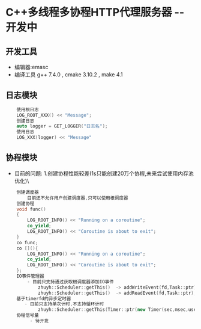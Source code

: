 # C++多线程多协程HTTP代理服务器 -- 开发中
## 开发工具
  - 编辑器:emasc
  - 编译工具 g++ 7.4.0 , cmake 3.10.2 , make 4.1
## 日志模块
```C++
    使用根日志
    LOG_ROOT_XXX() << "Message"; 
    创建日志
    auto logger = GET_LOGGER("日志名");
    使用日志
    LOG_XXX(logger) << "Message"
```
## 协程模块
- 目前的问题:
    1.创建协程性能较差(1s只能创建20万个协程,未来尝试使用内存池优化)\
```C++
    创建调度器 
        目前还不允许用户创建调度器,只可以使用根调度器
    创建协程
    void func()
    {
        LOG_ROOT_INFO() << "Running on a coroutine";
        co_yield;
        LOG_ROOT_INFO() << "Coroutine is about to exit";
    }
    co func;
    co [](){
        LOG_ROOT_INFO() << "Running on a coroutine";
        co_yield;
        LOG_ROOT_INFO() << "Coroutine is about to exit";
    };
    IO事件管理器 
        - 目前只支持通过获取根调度器添加IO事件
            zhuyh::Scheduler::getThis()  -> addWriteEvent(fd,Task::ptr);
            zhuyh::Scheduler::getThis()  -> addReadEvent(fd,Task::ptr);
    基于timerfd的异步定时器 
       - 目前只支持单次计时,不支持循环计时
            zhuyh::Scheduler::getThis(Timer::ptr(new Timer(sec,msec,usec,nsec)),call_back,type);
    协程信号量
         - 待开发
```
